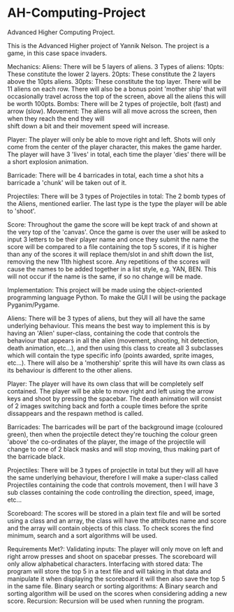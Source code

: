 # AH-Computing-Project
Advanced Higher Computing Project.

This is the Advanced Higher project of Yannik Nelson.
The project is a game, in this case space invaders.

Mechanics:
  Aliens:
    There will be 5 layers of aliens.
    3 Types of aliens:
      10pts:
        These constitute the lower 2 layers.
      20pts:
        These constitute the 2 layers above the 10pts aliens.
      30pts:
        These constitute the top layer.
    There will be 11 aliens on each row.
    There will also be a bonus point 'mother ship' that will occasionally
    travel across the top of the screen, above all the aliens this will be worth 100pts.
    Bombs:
      There will be 2 types of projectile, bolt (fast) and arrow (slow).
    Movement:
      The aliens will all move across the screen, then when they reach the end they will  
      shift down a bit and their movement speed will increase.

  Player:
    The player will only be able to move right and left.
    Shots will only come from the center of the player character, this makes the game harder.
    The player will have 3 'lives' in total, each time the player 'dies' there will be a short explosion animation.

  Barricade:
    There will be 4 barricades in total, each time a shot hits a barricade a 'chunk' will be taken out of it.

  Projectiles:
    There will be 3 types of Projectiles in total:
		The 2 bomb types of the Aliens, mentioned earlier.
		The last type is the type the player will be able to 'shoot'.

  Score:
    Throughout the game the score will be kept track of and shown at the very top of the 'canvas'.
    Once the game is over the user will be asked to input 3 letters to be their player name and once they
    submit the name the score will be compared to a file containing the top 5 scores, if it is higher than any
    of the scores it will replace them/slot in and shift down the list, removing the new 11th highest score.
    Any repetitions of the scores will cause the names to be added together in a list style, e.g. YAN, BEN.
    This will not occur if the name is the same, if so no change will be made.

Implementation:
  This project will be made using the object-oriented programming language Python.
  To make the GUI I will be using the package Pyganim/Pygame.

  Aliens:
    There will be 3 types of aliens, but they will all have the same underlying behaviour.
    This means the best way to implement this is by having an 'Alien' super-class, containing the code that
    controls the behaviour that appears in all the alien (movement, shooting, hit detection, death animation, etc...), and
    then using this class to create all 3 subclasses which will contain the type specific info (points awarded,
    sprite images, etc...).
    There will also be a 'mothership' sprite this will have its own class as its behaviour is different to the other aliens.

  Player:
    The player will have its own class that will be completely self contained.
    The player will be able to move right and left using the arrow keys and shoot by pressing the spacebar.
    The death animation will consist of 2 images switching back and forth a couple times before the sprite dissappears
    and the respawn method is called.

  Barricades:
    The barricades will be part of the background image (coloured green), then when the projectile detect they're touching
    the colour green 'above' the co-ordinates of the player, the image of the projectile will change to one of 2 black masks
    and will stop moving, thus making part of the barricade black.

  Projectiles:
    There will be 3 types of projectile in total but they will all have the same underlying behaviour, therefore I will
    make a super-class called Projectiles containing the code that controls movement, then I will have 3 sub classes containing the
    code controlling the direction, speed, image, etc...

  Scoreboard:
    The scores will be stored in a plain text file and will be sorted using a class and an array, the class will have the attributes name and score
    and the array will contain objects of this class. To check scores the find minimum, search and a sort algorithms will be used.

Requirements Met?:
  Validating inputs:
    The player will only move on left and right arrow presses and shoot on spacebar presses.
    The scoreboard will only allow alphabetical characters.
  Interfacing with stored data:
    The program will store the top 5 in a text file and will taking in that data and manipulate it when displaying the scoreboard
    it will then also save the top 5 in the same file.
  Binary search or sorting algorithms:
    A Binary search and sorting algorithm will be used on the scores when considering adding a new score.
  Recursion:
    Recursion will be used when running the program.
